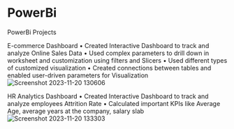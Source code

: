 # PowerBi
PowerBi Projects

E-commerce Dashboard
•	Created Interactive Dashboard to track and analyze Online Sales Data
•	Used complex parameters to drill down in worksheet and customization using filters and Slicers
•	Used different types of customized visualization
•	Created connections between tables and enabled user-driven parameters for Visualization
![Screenshot 2023-11-20 130606](https://github.com/Preeti-Rajput/PowerBi/assets/141327148/b94e5566-fed0-4278-ab90-70910f259481)

HR Analytics Dashboard
•	Created Interactive Dashboard to track and analyze employees Attrition Rate
•	Calculated important KPIs like Average Age, average years at the company, salary slab
![Screenshot 2023-11-20 133303](https://github.com/Preeti-Rajput/PowerBi/assets/141327148/3ae28be2-c8ac-40df-95e7-6b2c998c106b)
